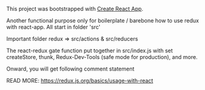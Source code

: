 This project was bootstrapped with [Create React App](https://github.com/facebook/create-react-app).

Another functional purpose only for boilerplate / barebone how to use redux with react-app.
All start in folder 'src'

Important folder redux => src/actions & src/reducers

The react-redux gate function put together in src/index.js with set createStore, thunk, Redux-Dev-Tools (safe mode for production), and more.

Onward, you will get following comment statement

READ MORE: https://redux.js.org/basics/usage-with-react
